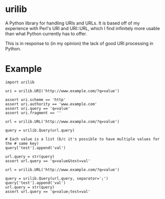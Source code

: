 urilib
======

A Python library for handling URIs and URLs. It is based off of my experience
with Perl's URI and URI::URL, which I find infinitely more usable than what
Python currently has to offer.

This is in response to (in my opinion) the lack of good URI processing in Python.

Example
=======

    import urilib

    uri = urilib.URI('http://www.example.com/?q=value')

    assert uri.scheme == 'http'
    assert uri.authority == 'www.example.com'
    assert uri.query == 'q=value'
    assert uri.fragment == ''

    url = urilib.URL('http://www.example.com/?q=value')

    query = urilib.Query(url.query)

    # Each value is a list (b/c it's possible to have multiple values for the # same key)
    query['test'].append('val')

    url.query = str(query)
    assert url.query == 'q=value&test=val'

    url = urilib.URL('http://www.example.com/?q=value')

    query = urilib.Query(url.query, separator=';')
    query['test'].append('val')
    url.query = str(query)
    assert url.query == 'q=value;test=val'
